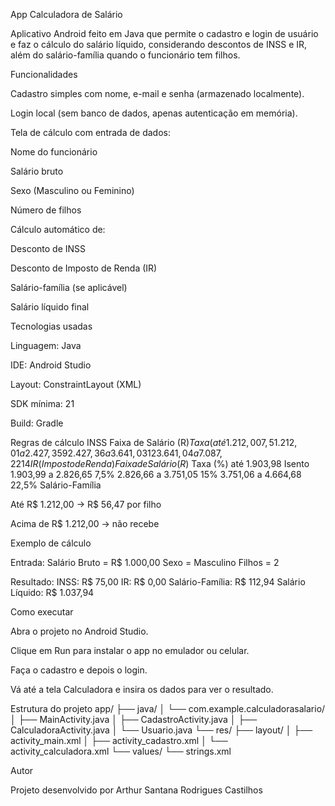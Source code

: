  App Calculadora de Salário

Aplicativo Android feito em Java que permite o cadastro e login de usuário e faz o cálculo do salário líquido, considerando descontos de INSS e IR, além do salário-família quando o funcionário tem filhos.

 Funcionalidades

Cadastro simples com nome, e-mail e senha (armazenado localmente).

Login local (sem banco de dados, apenas autenticação em memória).

Tela de cálculo com entrada de dados:

Nome do funcionário

Salário bruto

Sexo (Masculino ou Feminino)

Número de filhos

Cálculo automático de:

Desconto de INSS

Desconto de Imposto de Renda (IR)

Salário-família (se aplicável)

Salário líquido final

Tecnologias usadas

Linguagem: Java

IDE: Android Studio

Layout: ConstraintLayout (XML)

SDK mínima: 21

Build: Gradle

 Regras de cálculo
INSS
Faixa de Salário (R$)	Taxa (%)
até 1.212,00	7,5%
1.212,01 a 2.427,35	9%
2.427,36 a 3.641,03	12%
3.641,04 a 7.087,22	14%
IR (Imposto de Renda)
Faixa de Salário (R$)	Taxa (%)
até 1.903,98	Isento
1.903,99 a 2.826,65	7,5%
2.826,66 a 3.751,05	15%
3.751,06 a 4.664,68	22,5%
Salário-Família

Até R$ 1.212,00 → R$ 56,47 por filho

Acima de R$ 1.212,00 → não recebe

Exemplo de cálculo

Entrada:
Salário Bruto = R$ 1.000,00
Sexo = Masculino
Filhos = 2

Resultado:
INSS: R$ 75,00
IR: R$ 0,00
Salário-Família: R$ 112,94
Salário Líquido: R$ 1.037,94

 Como executar

Abra o projeto no Android Studio.

Clique em Run  para instalar o app no emulador ou celular.

Faça o cadastro e depois o login.

Vá até a tela Calculadora e insira os dados para ver o resultado.

 Estrutura do projeto
app/
 ├── java/
 │   └── com.example.calculadorasalario/
 │       ├── MainActivity.java
 │       ├── CadastroActivity.java
 │       ├── CalculadoraActivity.java
 │       └── Usuario.java
 └── res/
     ├── layout/
     │   ├── activity_main.xml
     │   ├── activity_cadastro.xml
     │   └── activity_calculadora.xml
     └── values/
         └── strings.xml

 Autor

Projeto desenvolvido por Arthur Santana Rodrigues Castilhos
